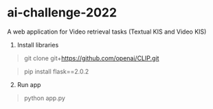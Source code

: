 # ai-challenge-2022

A web application for Video retrieval tasks (Textual KIS and Video KIS)

1. Install libraries

> git clone git+https://github.com/openai/CLIP.git

> pip install flask==2.0.2

2. Run app

> python app.py